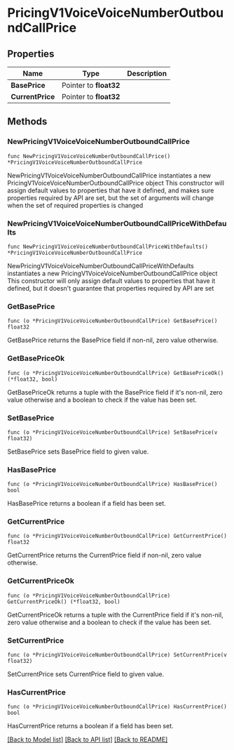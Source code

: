 # PricingV1VoiceVoiceNumberOutboundCallPrice

## Properties

Name | Type | Description
------------ | ------------- | -------------
**BasePrice** | Pointer to **float32** |  | [optional] 
**CurrentPrice** | Pointer to **float32** |  | [optional] 

## Methods

### NewPricingV1VoiceVoiceNumberOutboundCallPrice

`func NewPricingV1VoiceVoiceNumberOutboundCallPrice() *PricingV1VoiceVoiceNumberOutboundCallPrice`

NewPricingV1VoiceVoiceNumberOutboundCallPrice instantiates a new PricingV1VoiceVoiceNumberOutboundCallPrice object
This constructor will assign default values to properties that have it defined,
and makes sure properties required by API are set, but the set of arguments
will change when the set of required properties is changed

### NewPricingV1VoiceVoiceNumberOutboundCallPriceWithDefaults

`func NewPricingV1VoiceVoiceNumberOutboundCallPriceWithDefaults() *PricingV1VoiceVoiceNumberOutboundCallPrice`

NewPricingV1VoiceVoiceNumberOutboundCallPriceWithDefaults instantiates a new PricingV1VoiceVoiceNumberOutboundCallPrice object
This constructor will only assign default values to properties that have it defined,
but it doesn't guarantee that properties required by API are set

### GetBasePrice

`func (o *PricingV1VoiceVoiceNumberOutboundCallPrice) GetBasePrice() float32`

GetBasePrice returns the BasePrice field if non-nil, zero value otherwise.

### GetBasePriceOk

`func (o *PricingV1VoiceVoiceNumberOutboundCallPrice) GetBasePriceOk() (*float32, bool)`

GetBasePriceOk returns a tuple with the BasePrice field if it's non-nil, zero value otherwise
and a boolean to check if the value has been set.

### SetBasePrice

`func (o *PricingV1VoiceVoiceNumberOutboundCallPrice) SetBasePrice(v float32)`

SetBasePrice sets BasePrice field to given value.

### HasBasePrice

`func (o *PricingV1VoiceVoiceNumberOutboundCallPrice) HasBasePrice() bool`

HasBasePrice returns a boolean if a field has been set.

### GetCurrentPrice

`func (o *PricingV1VoiceVoiceNumberOutboundCallPrice) GetCurrentPrice() float32`

GetCurrentPrice returns the CurrentPrice field if non-nil, zero value otherwise.

### GetCurrentPriceOk

`func (o *PricingV1VoiceVoiceNumberOutboundCallPrice) GetCurrentPriceOk() (*float32, bool)`

GetCurrentPriceOk returns a tuple with the CurrentPrice field if it's non-nil, zero value otherwise
and a boolean to check if the value has been set.

### SetCurrentPrice

`func (o *PricingV1VoiceVoiceNumberOutboundCallPrice) SetCurrentPrice(v float32)`

SetCurrentPrice sets CurrentPrice field to given value.

### HasCurrentPrice

`func (o *PricingV1VoiceVoiceNumberOutboundCallPrice) HasCurrentPrice() bool`

HasCurrentPrice returns a boolean if a field has been set.


[[Back to Model list]](../README.md#documentation-for-models) [[Back to API list]](../README.md#documentation-for-api-endpoints) [[Back to README]](../README.md)



